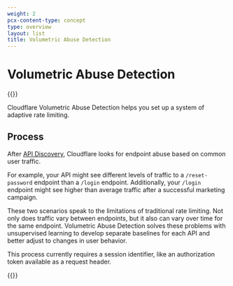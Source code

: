 ```yaml
---
weight: 2
pcx-content-type: concept
type: overview
layout: list
title: Volumetric Abuse Detection
---
```


# Volumetric Abuse Detection

{{<render file="_availability.md">}}

Cloudflare Volumetric Abuse Detection helps you set up a system of adaptive rate limiting.

## Process

After [API Discovery](/api-security/api-discovery/), Cloudflare looks for endpoint abuse based on common user traffic.

For example, your API might see different levels of traffic to a `/reset-password` endpoint than a `/login` endpoint. Additionally, your `/login` endpoint might see higher than average traffic after a successful marketing campaign.

These two scenarios speak to the limitations of traditional rate limiting. Not only does traffic vary between endpoints, but it also can vary over time for the same endpoint. Volumetric Abuse Detection solves these problems with unsupervised learning to develop separate baselines for each API and better adjust to changes in user behavior.

This process currently requires a session identifier, like an authorization token available as a request header.

{{<render file="_blog-post.md">}}
